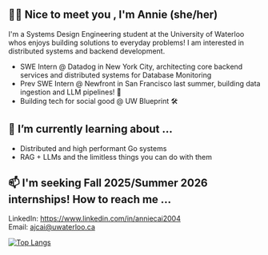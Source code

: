 ## 👋🏻 Nice to meet you , I'm Annie (she/her)

I'm a Systems Design Engineering student at the University of Waterloo whos enjoys building solutions to everyday problems! I am interested in distributed systems and backend development.

- SWE Intern @ Datadog in New York City, architecting core backend services and distributed systems for Database Monitoring
- Prev SWE Intern @ Newfront in San Francisco last summer, building data ingestion and LLM pipelines! 🤖
- Building tech for social good @ UW Blueprint 🛠️

## 🌱 I’m currently learning about ...
- Distributed and high performant Go systems
- RAG + LLMs and the limitless things you can do with them

## 📫 I'm seeking Fall 2025/Summer 2026 internships! How to reach me ... 
LinkedIn: https://www.linkedin.com/in/anniecai2004                                                                                                                         
Email: ajcai@uwaterloo.ca
                                                                                                                                                                         
[![Top Langs](https://github-readme-stats.vercel.app/api/top-langs/?username=aanxniee&layout=compact&theme=swift&show_icons=true)](https://github.com/aanxniee/github-readme-stats)


